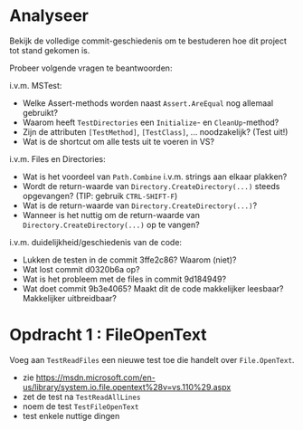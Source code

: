 # Analyseer

Bekijk de volledige commit-geschiedenis om te bestuderen hoe dit project tot stand gekomen is.

Probeer volgende vragen te beantwoorden:

i.v.m. MSTest:

- Welke Assert-methods worden naast `Assert.AreEqual` nog allemaal gebruikt?
- Waarom heeft `TestDirectories` een `Initialize`- en `CleanUp`-method?
- Zijn de attributen `[TestMethod]`, `[TestClass]`, ... noodzakelijk? (Test uit!)
- Wat is de shortcut om alle tests uit te voeren in VS?

i.v.m. Files en Directories:

- Wat is het voordeel van `Path.Combine` i.v.m. strings aan elkaar plakken?
- Wordt de return-waarde van `Directory.CreateDirectory(...)` steeds opgevangen? (TIP: gebruik `CTRL-SHIFT-F`)
- Wat is de return-waarde van `Directory.CreateDirectory(...)`?
- Wanneer is het nuttig om de return-waarde van `Directory.CreateDirectory(...)` op te vangen?

i.v.m. duidelijkheid/geschiedenis van de code:

- Lukken de testen in de commit 3ffe2c86? Waarom (niet)?
- Wat lost commit d0320b6a op?
- Wat is het probleem met de files in commit 9d184949?
- Wat doet commit 9b3e4065? Maakt dit de code makkelijker leesbaar? Makkelijker uitbreidbaar?


# Opdracht 1 : FileOpenText

Voeg aan `TestReadFiles` een nieuwe test toe die handelt over `File.OpenText`.

- zie https://msdn.microsoft.com/en-us/library/system.io.file.opentext%28v=vs.110%29.aspx
- zet de test na `TestReadAllLines`
- noem de test `TestFileOpenText`
- test enkele nuttige dingen



